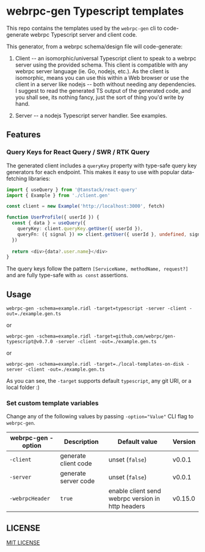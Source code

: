 webrpc-gen Typescript templates
===============================

This repo contains the templates used by the `webrpc-gen` cli to code-generate
webrpc Typescript server and client code.

This generator, from a webrpc schema/design file will code-generate:

1. Client -- an isomorphic/universal Typescript client to speak to a webrpc server using the
provided schema. This client is compatible with any webrpc server language (ie. Go, nodejs, etc.).
As the client is isomorphic, means you can use this within a Web browser or use the client in a 
server like nodejs -- both without needing any dependencies. I suggest to read the generated TS
output of the generated code, and you shall see, its nothing fancy, just the sort of thing you'd
write by hand.

2. Server -- a nodejs Typescript server handler. See examples.

## Features

### Query Keys for React Query / SWR / RTK Query

The generated client includes a `queryKey` property with type-safe query key generators for each endpoint. This makes it easy to use with popular data-fetching libraries:

```typescript
import { useQuery } from '@tanstack/react-query'
import { Example } from './client.gen'

const client = new Example('http://localhost:3000', fetch)

function UserProfile({ userId }) {
  const { data } = useQuery({
    queryKey: client.queryKey.getUser({ userId }),
    queryFn: ({ signal }) => client.getUser({ userId }, undefined, signal)
  })
  
  return <div>{data?.user.name}</div>
}
```

The query keys follow the pattern `[ServiceName, methodName, request?]` and are fully type-safe with `as const` assertions.

## Usage

```
webrpc-gen -schema=example.ridl -target=typescript -server -client -out=./example.gen.ts
```

or 

```
webrpc-gen -schema=example.ridl -target=github.com/webrpc/gen-typescript@v0.7.0 -server -client -out=./example.gen.ts
```

or

```
webrpc-gen -schema=example.ridl -target=./local-templates-on-disk -server -client -out=./example.gen.ts
```

As you can see, the `-target` supports default `typescript`, any git URI, or a local folder :)

### Set custom template variables
Change any of the following values by passing `-option="Value"` CLI flag to `webrpc-gen`.

| webrpc-gen -option | Description          | Default value                                     | Version |
|--------------------|----------------------|---------------------------------------------------|---------|
| `-client`          | generate client code | unset (`false`)                                   | v0.0.1  |
| `-server`          | generate server code | unset (`false`)                                   | v0.0.1  | 
| `-webrpcHeader`    | `true`               | enable client send webrpc version in http headers | v0.15.0 |

## LICENSE

[MIT LICENSE](./LICENSE)
